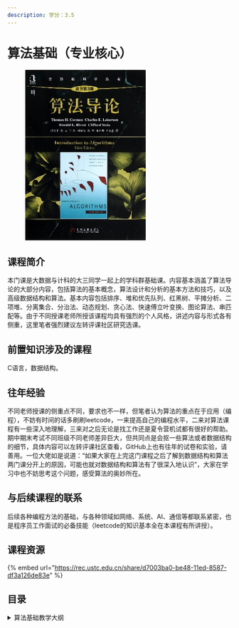 ```yaml
---
description: 学分：3.5
---
```


# 算法基础（专业核心）

<figure><img src="../../.gitbook/assets/图片2.png" alt=""><figcaption></figcaption></figure>

##

## 课程简介

本门课是大数据与计科的大三同学一起上的学科群基础课。内容基本涵盖了算法导论的大部分内容，包括算法的基本概念，算法设计和分析的基本方法和技巧，以及高级数据结构和算法。基本内容包括排序、堆和优先队列、红黑树、平摊分析、二项堆、分离集合、分治法、动态规划、贪心法、快速傅立叶变换、图论算法、串匹配等。由于不同授课老师所授该课程均具有强烈的个人风格，讲述内容与形式各有侧重，这里笔者强烈建议左转评课社区研究选课。

## 前置知识涉及的课程

C语言，数据结构。

## 往年经验

不同老师授课的侧重点不同，要求也不一样，但笔者认为算法的重点在于应用（编程），不妨有时间的话多刷刷leetcode，一来提高自己的编程水平，二来对算法课程有一些深入地理解，三来对之后无论是找工作还是夏令营机试都有很好的帮助。期中期末考试不同班级不同老师差异巨大，但共同点是会抠一些算法或者数据结构的细节，具体内容可以左转评课社区查看，GitHub上也有往年的试卷和实验，请善用。一位大佬如是说道：“如果大家在上完这门课程之后了解到数据结构和算法两门课分开上的原因，可能也就对数据结构和算法有了很深入地认识”，大家在学习中也不妨思考这个问题，感受算法的奥妙所在。

## 与后续课程的联系

后续各种编程方法的基础，与各种领域如网络、系统、AI、通信等都联系紧密，也是程序员工作面试的必备技能（leetcode的知识基本全在本课程有所讲授）。

## 课程资源

{% embed url="https://rec.ustc.edu.cn/share/d7003ba0-be48-11ed-8587-df3a126de83e" %}

## 目录

<details>

<summary>算法基础教学大纲</summary>

基础知识

排序和顺序统计量

数据结构

高级设计和分析技术

高级数据结构

图算法

算法问题选编



</details>

